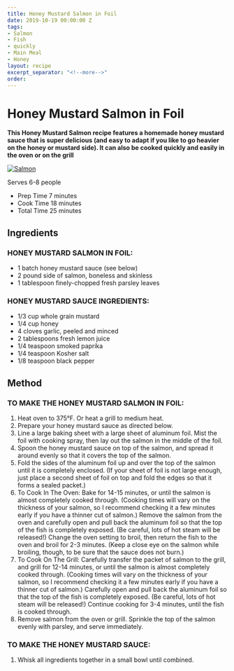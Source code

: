 ```yaml
---
title: Honey Mustard Salmon in Foil
date: 2019-10-19 00:00:00 Z
tags:
- Salmon
- Fish
- quickly
- Main Meal
- Honey
layout: recipe
excerpt_separator: "<!--more-->"
order:
---
```


# Honey Mustard Salmon in Foil

**This Honey Mustard Salmon recipe features a homemade honey mustard sauce that is super delicious (and easy to adapt if you like to go heavier on the honey or mustard side).  It can also be cooked quickly and easily in the oven or on the grill**


<!--more-->

[![Salmon](/_uploads/salmon.png)](/_uploads/salmon.png)

Serves 6-8 people
- Prep Time 7 minutes
- Cook Time 18 minutes
- Total Time 25 minutes

## Ingredients

### HONEY MUSTARD SALMON IN FOIL:
- 1 batch honey mustard sauce (see below)
- 2 pound side of salmon, boneless and skinless
- 1 tablespoon finely-chopped fresh parsley leaves


### HONEY MUSTARD SAUCE INGREDIENTS:
- 1/3 cup whole grain mustard
- 1/4 cup honey
- 4 cloves garlic, peeled and minced
- 2 tablespoons fresh lemon juice
- 1/4 teaspoon smoked paprika
- 1/4 teaspoon Kosher salt
- 1/8 teaspoon black pepper



## Method

### TO MAKE THE HONEY MUSTARD SALMON IN FOIL:
1. Heat oven to 375°F.  Or heat a grill to medium heat.
2. Prepare your honey mustard sauce as directed below.
3. Line a large baking sheet with a large sheet of aluminum foil.  Mist the foil with cooking spray, then lay out the salmon in the middle of the foil.
4. Spoon the honey mustard sauce on top of the salmon, and spread it around evenly so that it covers the top of the salmon.
5. Fold the sides of the aluminum foil up and over the top of the salmon until it is completely enclosed.  (If your sheet of foil is not large enough, just place a second sheet of foil on top and fold the edges so that it forms a sealed packet.)
6. To Cook In The Oven: Bake for 14-15 minutes, or until the salmon is almost completely cooked through.  (Cooking times will vary on the thickness of your salmon, so I recommend checking it a few minutes early if you have a thinner cut of salmon.)  Remove the salmon from the oven and carefully open and pull back the aluminum foil so that the top of the fish is completely exposed.  (Be careful, lots of hot steam will be released!)  Change the oven setting to broil, then return the fish to the oven and broil for 2-3 minutes.  (Keep a close eye on the salmon while broiling, though, to be sure that the sauce does not burn.)
7. To Cook On The Grill: Carefully transfer the packet of salmon to the grill, and grill for 12-14 minutes, or until the salmon is almost completely cooked through.  (Cooking times will vary on the thickness of your salmon, so I recommend checking it a few minutes early if you have a thinner cut of salmon.)  Carefully open and pull back the aluminum foil so that the top of the fish is completely exposed.  (Be careful, lots of hot steam will be released!)  Continue cooking for 3-4 minutes, until the fish is cooked through.
8. Remove salmon from the oven or grill.  Sprinkle the top of the salmon evenly with parsley, and serve immediately.


### TO MAKE THE HONEY MUSTARD SAUCE:
1. Whisk all ingredients together in a small bowl until combined.
